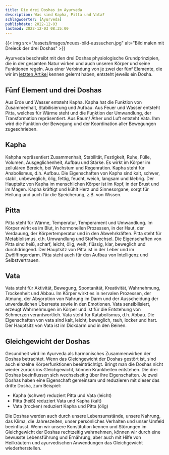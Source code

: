 ```yaml
---
title: Die drei Doshas im Ayurveda
description: Was sind Kapha, Pitta und Vata?
schlagwoerter: [Ayurveda]
publishdate: 2022-12-03
lastmod: 2022-12-03 08:35:00
---
```


{{< img src="/assets/images/neues-bild-aussuchen.jpg" alt="Bild malen mit Dreieck der drei Doshas" >}}

Ayurveda beschreibt mit den drei Doshas physiologische Grundprinzipien, die in der gesamten Natur wirken und auch unseren Körper und seine Funktionen regeln. Aus einer Verbindung von je zwei der fünf Elemente, die wir im [letzten Artikel][1] kennen gelernt haben, entsteht jeweils ein Dosha.


## Fünf Element und drei Doshas

Aus Erde und Wasser entsteht Kapha. Kapha hat die Funktion von Zusammenhalt, Stabilisierung und Aufbau. Aus Feuer und Wasser entsteht Pitta, welches für Wärme steht und die Funktion der Umwandlung, der Transformation repräsentiert. Aus Raum/ Äther und Luft entsteht Vata. Ihm wird die Funktion der Bewegung und der Koordination aller Bewegungen zugeschrieben.


## Kapha

Kahpha repräsentiert Zusammenhalt, Stabilität, Festigkeit, Ruhe, Fülle, Volumen, Ausgeglichenheit, Aufbau und Stärke. Es wirkt im Körper im zellulären Bereich, bei Wachstum und Regenration. Kapha steht für Anabolismus, d.h. Aufbau. Die Eigenschaften von Kapha sind kalt, schwer, stabil, unbeweglich, ölig, fettig, feucht, weich, langsam und klebrig. Der Hauptsitz von Kapha im menschlichen Körper ist im Kopf, in der Brust und im Magen. Kapha kräftigt und kühlt Herz und Sinnesorgane, sorgt für Heilung und auch für die Speicherung, z.B. von Wissen.


## Pitta

Pitta steht für Wärme, Temperatur, Temperament und Umwandlung. Im Körper wirkt es im Blut, in hormonellen Prozessen, in der Haut, der Verdauung, der Körpertemperatur und in den Abwehrkräften. Pitta steht für Metablolismus, d.h. Umwandlung und Stoffwechsel. Die Eigenschaften von Pitta sind heiß, scharf, leicht, ölig, weih, flüssig, klar, beweglich und durchdringend. Der Hauptsitz von Pitta ist in der Leber und im Zwölffingerdarm. Pitta steht auch für den Aufbau von Intelligenz und Selbstvertrauen.


## Vata

Vata steht für Aktivität, Bewegung, Spontanität, Kreativität, Wahrnehmung, Trockenheit und Abbau. Im Körper wirkt es in nervalen Prozessen, der Atmung, der Absorption von Nahrung im Darm und der Ausscheidung der unverdaulichen Überreste sowie in den Emotionen. Vata sensibilisiert, erzeugt Wahrnehmugen im Körper und ist für die Entstehung von Schmerzen verantwortlich. Vata steht für Katabolismus, d.h. Abbau. Die Eigenschaften von vata sind kalt, leicht, beweglich, rauh, locker und hart. Der Hauptsitz von Vata ist im Dickdarm und in den Beinen. 


## Gleichgewicht der Doshas

Gesundheit wird im Ayurveda als harmonisches Zusammenwirken der Doshas betrachtet. Wenn das Gleichgewicht der Doshas gestört ist, sind auch einzelne Körperfunktionen beeinträchtigt. Bringt man die Doshas nicht wieder zurück ins Gleichgewicht, können Krankheiten entstehen. Die drei Doshas beeinflussen sich wechselseitig über ihre Eigenschaften. Je zwei Doshas haben eine Eigenschaft gemeinsam und reduzieren mit dieser das dritte Dosha, zum Beispiel:
- Kapha (schwer) reduziert Pitta und Vata (leicht)
- Pitta (heiß) reduziert Vata und Kapha (kalt)
- Vata (trocken) reduziert Kapha und Pitta (ölig)

Die Doshas werden auch durch unsere Lebensumstände, unsere Nahrung, das Klima, die Jahreszeiten, unser persönliches Verhalten und unser Umfeld beeinflusst. Wenn wir unsere Konstitution kennen und Störungen im Gleichgewicht der Doshas rechtzeitig wahrnehmen, können wir durch eine bewusste Lebensführung und Ernährung, aber auch mit Hilfe von Heilkräutern und ayurvedischen Anwendungen das Gleichgewicht wiederherstellen.


[1]: /artikel/2022/die-5-elemente-im-ayurveda/
